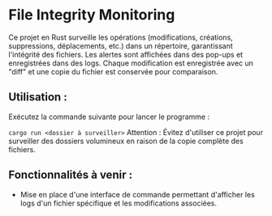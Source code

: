# File Integrity Monitoring
Ce projet en Rust surveille les opérations (modifications, créations, suppressions, déplacements, etc.) dans un répertoire, garantissant l'intégrité des fichiers. Les alertes sont affichées dans des pop-ups et enregistrées dans des logs. Chaque modification est enregistrée avec un "diff" et une copie du fichier est conservée pour comparaison.

## Utilisation :
Exécutez la commande suivante pour lancer le programme :

``
cargo run <dossier à surveiller>
``
Attention : Évitez d'utiliser ce projet pour surveiller des dossiers volumineux en raison de la copie complète des fichiers.

## Fonctionnalités à venir :
- Mise en place d'une interface de commande permettant d'afficher les logs d'un fichier spécifique et les modifications associées.
